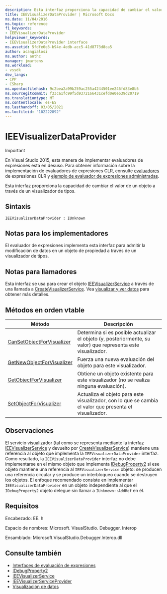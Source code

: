 ```yaml
---
description: Esta interfaz proporciona la capacidad de cambiar el valor de un objeto a través de un visualizador de tipos.
title: IEEVisualizerDataProvider | Microsoft Docs
ms.date: 11/04/2016
ms.topic: reference
f1_keywords:
- IEEVisualizerDataProvider
helpviewer_keywords:
- IEEVisualizerDataProvider interface
ms.assetid: 5fdfe6e3-b94e-4edb-acc5-41d8773d8ca5
author: acangialosi
ms.author: anthc
manager: jmartens
ms.workload:
- vssdk
dev_langs:
- CPP
- CSharp
ms.openlocfilehash: 9c2bea2a99b259ac255a4244501ee246fd83e8b5
ms.sourcegitcommit: f33ca1fc99f5d9372166431cefd0e0e639d20719
ms.translationtype: MT
ms.contentlocale: es-ES
ms.lasthandoff: 03/05/2021
ms.locfileid: "102222892"
---
```

# <a name="ieevisualizerdataprovider"></a>IEEVisualizerDataProvider
> [!IMPORTANT]
> En Visual Studio 2015, esta manera de implementar evaluadores de expresiones está en desuso. Para obtener información sobre la implementación de evaluadores de expresiones CLR, consulte [evaluadores](https://github.com/Microsoft/ConcordExtensibilitySamples/wiki/CLR-Expression-Evaluators) de expresiones CLR y [ejemplo de evaluador de expresiones administradas](https://github.com/Microsoft/ConcordExtensibilitySamples/wiki/Managed-Expression-Evaluator-Sample).

 Esta interfaz proporciona la capacidad de cambiar el valor de un objeto a través de un visualizador de tipos.

## <a name="syntax"></a>Sintaxis

```
IEEVisualizerDataProvider : IUnknown
```

## <a name="notes-for-implementers"></a>Notas para los implementadores
 El evaluador de expresiones implementa esta interfaz para admitir la modificación de datos en un objeto de propiedad a través de un visualizador de tipos.

## <a name="notes-for-callers"></a>Notas para llamadores
 Esta interfaz se usa para crear el objeto [IEEVisualizerService](../../../extensibility/debugger/reference/ieevisualizerservice.md) a través de una llamada a [CreateVisualizerService](../../../extensibility/debugger/reference/ieevisualizerserviceprovider-createvisualizerservice.md). Vea [visualizar y ver datos](../../../extensibility/debugger/visualizing-and-viewing-data.md) para obtener más detalles.

## <a name="methods-in-vtable-order"></a>Métodos en orden vtable

|Método|Descripción|
|------------|-----------------|
|[CanSetObjectForVisualizer](../../../extensibility/debugger/reference/ieevisualizerdataprovider-cansetobjectforvisualizer.md)|Determina si es posible actualizar el objeto (y, posteriormente, su valor) que representa este visualizador.|
|[GetNewObjectForVisualizer](../../../extensibility/debugger/reference/ieevisualizerdataprovider-getnewobjectforvisualizer.md)|Fuerza una nueva evaluación del objeto para este visualizador.|
|[GetObjectForVisualizer](../../../extensibility/debugger/reference/ieevisualizerdataprovider-getobjectforvisualizer.md)|Obtiene un objeto existente para este visualizador (no se realiza ninguna evaluación).|
|[SetObjectForVisualizer](../../../extensibility/debugger/reference/ieevisualizerdataprovider-setobjectforvisualizer.md)|Actualiza el objeto para este visualizador, con lo que se cambia el valor que presenta el visualizador.|

## <a name="remarks"></a>Observaciones
 El servicio visualizador (tal como se representa mediante la interfaz [IEEVisualizerService](../../../extensibility/debugger/reference/ieevisualizerservice.md) y devuelto por [CreateVisualizerService](../../../extensibility/debugger/reference/ieevisualizerserviceprovider-createvisualizerservice.md)) mantiene una referencia al objeto que implementa la `IEEVisualizerDataProvider` interfaz. Como resultado, la `IEEVisualizerDataProvider` interfaz no debe implementarse en el mismo objeto que implementa [IDebugProperty2](../../../extensibility/debugger/reference/idebugproperty2.md) si ese objeto mantiene una referencia al `IEEVisualizerService` objeto: se producen una referencia circular y se produce un interbloqueo cuando se destruyen los objetos. El enfoque recomendado consiste en implementar `IEEVisualizerDataProvider` en un objeto independiente al que el `IDebugProperty2` objeto delegue sin llamar a `IUnknown::AddRef` en él.

## <a name="requirements"></a>Requisitos
 Encabezado: EE. h

 Espacio de nombres: Microsoft. VisualStudio. Debugger. Interop

 Ensamblado: Microsoft.VisualStudio.Debugger.Interop.dll

## <a name="see-also"></a>Consulte también
- [Interfaces de evaluación de expresiones](../../../extensibility/debugger/reference/expression-evaluation-interfaces.md)
- [IDebugProperty2](../../../extensibility/debugger/reference/idebugproperty2.md)
- [IEEVisualizerService](../../../extensibility/debugger/reference/ieevisualizerservice.md)
- [IEEVisualizerServiceProvider](../../../extensibility/debugger/reference/ieevisualizerserviceprovider.md)
- [Visualización de datos](../../../extensibility/debugger/visualizing-and-viewing-data.md)
